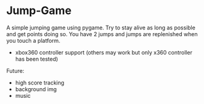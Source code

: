 # Jump-Game
A simple jumping game using pygame. Try to stay alive as long as possible and get points doing so. You have 2 jumps and jumps are 
replenished when you touch a platform.

- xbox360 controller support (others may work but only x360 controller has been tested)

Future:
- high score tracking
- background img
- music
